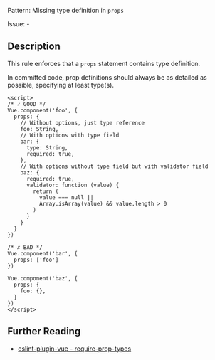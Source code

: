 Pattern: Missing type definition in `props`

Issue: -

## Description

This rule enforces that a `props` statement contains type definition.

In committed code, prop definitions should always be as detailed as possible, specifying at least type(s).

<eslint-code-block :rules="{'vue/require-prop-types': ['error']}">

```vue
<script>
/* ✓ GOOD */
Vue.component('foo', {
  props: {
    // Without options, just type reference
    foo: String,
    // With options with type field
    bar: {
      type: String,
      required: true,
    },
    // With options without type field but with validator field
    baz: {
      required: true,
      validator: function (value) {
        return (
          value === null ||
          Array.isArray(value) && value.length > 0
        )
      }
    }
  }
})

/* ✗ BAD */
Vue.component('bar', {
  props: ['foo']
})

Vue.component('baz', {
  props: {
    foo: {},
  }
})
</script>
```

</eslint-code-block>

## Further Reading

* [eslint-plugin-vue - require-prop-types](https://eslint.vuejs.org/rules/require-prop-types.html)

